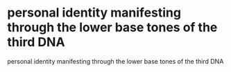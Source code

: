 # personal identity manifesting through the lower base tones of the third DNA

personal identity manifesting through the lower base tones of the third DNA
